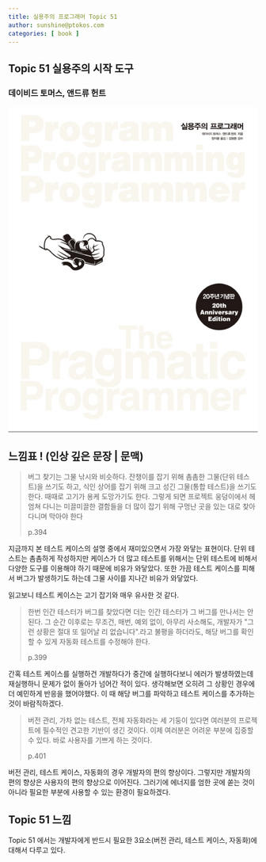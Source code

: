 ```yaml
---
title: 실용주의 프로그래머 Topic 51
author: sunshine@ptokos.com
categories: [ book ]
---
```


## Topic 51 실용주의 시작 도구

### 데이비드 토머스, 앤드류 헌트

![Alt text](/assets/img/book/실용주의-프로그래머/cover.png)

## 느낌표 ! (인상 깊은 문장 | 문맥)
> 버그 찾기는 그물 낚시와 비슷하다.
> 잔챙이를 잡기 위해 촘촘한 그물(단위 테스트)을 쓰기도 하고, 식인 상어를 잡기 위해 크고 성긴 그물(통합 테스트)을 쓰기도 한다.
> 때때로 고기가 용케 도망가기도 한다.
> 그렇게 되면 프로젝트 웅덩이에서 헤엄쳐 다니는 미끌미끌한 결함들을 더 많이 잡기 위해 구멍난 곳을 있는 대로 찾아다니며 막아야 한다
>
> p.394

지금까지 본 테스트 케이스의 설명 중에서 재미있으면서 가장 와닿는 표현이다.
단위 테스트는 촘촘하게 작성하지만 케이스가 더 많고 테스트를 위해서는 단위 테스트에 비해서 다양한 도구를 이용해야 하기 때문에 비유가 와닿았다.
또한 가끔 테스트 케이스를 피해서 버그가 발생하기도 하는데 그물 사이를 지나간 비유가 와닿았다.

읽고보니 테스트 케이스는 고기 잡기와 매우 유사한 것 같다.

> 한번 인간 테스터가 버그를 찾았다면 더는 인간 테스터가 그 버그를 만나서는 안 된다.
> 그 순간 이후로는 무조건, 매번, 예외 없이, 아무리 사소해도, 개발자가 "그런 상황은 절대 또 일어날 리 없습니다".라고 불평을 하더라도,
> 해당 버그를 확인할 수 있게 자동화 테스트를 수정해야 한다.
>
> p.399

간혹 테스트 케이스를 실행하건 개발하다가 중간에 실행하다보니 에러가 발생하였는데 재실행하니 문제가 없이 돌아가 넘어간 적이 있다.
생각해보면 오히려 그 상황인 경우에 더 예민하게 반응을 했어야했다. 이 때 해당 버그를 파악하고 테스트 케이스를 추가하는 것이 바람직하겠다.

> 버전 관리, 가차 없는 테스트, 전체 자동화라는 세 기둥이 있다면 여러분의 프로젝트에 필수적인 견고한 기반이 생긴 것이다.
> 이제 여러분은 어려운 부분에 집중할 수 있다. 바로 사용자를 기쁘게 하는 것이다.
>
> p.401

버전 관리, 테스트 케이스, 자동화의 경우 개발자의 편의 향상이다. 그렇지만 개발자의 편의 향상은 사용자의 편의 향상으로 이어진다.
그러기에 에너지를 엄한 곳에 쏟는 것이 아니라 필요한 부분에 사용할 수 있는 환경이 필요하겠다.

## Topic 51 느낌
Topic 51 에서는 개발자에게 반드시 필요한 3요소(버전 관리, 테스트 케이스, 자동화)에 대해서 다루고 있다.
